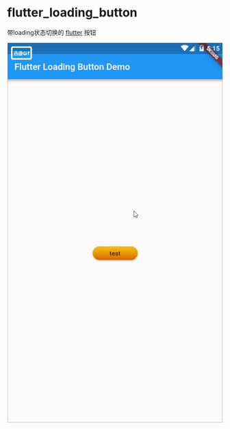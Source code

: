 # flutter_loading_button

带loading状态切换的 [flutter](https://flutterchina.club) 按钮

![运行效果](https://raw.githubusercontent.com/keepsaunter/flutter_loading_button/master/github_file/flutter_loading_button.gif)